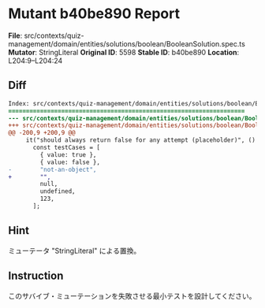 # Mutant b40be890 Report

**File**: src/contexts/quiz-management/domain/entities/solutions/boolean/BooleanSolution.spec.ts
**Mutator**: StringLiteral
**Original ID**: 5598
**Stable ID**: b40be890
**Location**: L204:9–L204:24

## Diff

```diff
Index: src/contexts/quiz-management/domain/entities/solutions/boolean/BooleanSolution.spec.ts
===================================================================
--- src/contexts/quiz-management/domain/entities/solutions/boolean/BooleanSolution.spec.ts	original
+++ src/contexts/quiz-management/domain/entities/solutions/boolean/BooleanSolution.spec.ts	mutated #5598
@@ -200,9 +200,9 @@
     it("should always return false for any attempt (placeholder)", () => {
       const testCases = [
         { value: true },
         { value: false },
-        "not-an-object",
+        "",
         null,
         undefined,
         123,
       ];
```

## Hint

ミューテータ "StringLiteral" による置換。

## Instruction

このサバイブ・ミューテーションを失敗させる最小テストを設計してください。
